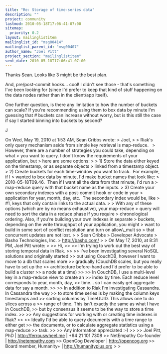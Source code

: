 ```yaml
---
title: "Re: Storage of time-series data"
description: ""
project: community
lastmod: 2010-05-18T17:06:41-07:00
sitemap:
  priority: 0.2
layout: mailinglistitem
mailinglist_id: "msg00414"
mailinglist_parent_id: "msg00407"
author_name: "Joel Pitt"
project_section: "mailinglistitem"
sent_date: 2010-05-18T17:06:41-07:00
---
```



Thanks Sean. Looks like 3 might be the best plan.

And, pre/post-commit hooks... cool! I didn't see those - that's
something I've been looking for (since I'd prefer to keep that kind of
stuff happening on the data nodes rather than in the client/app
itself).

One further question, is there any limitation to how the number of
buckets can scale? If you're recommending using them to box data by
minute I'm guessing that # buckets can increase without worry, but is
this still the case if say I started binning into buckets by second?

J

On Wed, May 19, 2010 at 1:53 AM, Sean Cribbs  wrote:
&gt; Joel,
&gt;
&gt; Riak's only query mechanism aside from simple key retrieval is map-reduce.  
&gt; However, there are a number of strategies you could take, depending on what 
&gt; you want to query. I don't know the requirements of your application, but 
&gt; here are some options:
&gt;
&gt; 1) Store the data either keyed on the timestamp, or as separate objects 
&gt; linked from a timestamp object.
&gt; 2) Create buckets for each time-window you want to track.  For example, if I 
&gt; wanted to box data by minute, I'd make bucket names that look like: 
&gt; 2010-05-18T09.46.  Then if I want all the data from that minute, I'd run a 
&gt; map-reduce query with that bucket name as the inputs.
&gt; 3) Create your own secondary indexes with a post-commit hook or code in your 
&gt; application for year, month, day, etc.  The secondary index would be, like 
&gt; #1, keys that only contain links to the actual data.
&gt;
&gt; With any of these options (which are by no means exhaustive), your map-reduce 
&gt; query will need to sort the data in a reduce phase if you require 
&gt; chronological ordering. Also, if you're building your own indexes in separate 
&gt; buckets, depending on the write throughput of your application, you might 
&gt; want to build in some sort of conflict resolution and turn on allow\\_mult so 
&gt; that concurrent updates are not lost.
&gt;
&gt; Sean Cribbs 
&gt; Developer Advocate
&gt; Basho Technologies, Inc.
&gt; http://basho.com/
&gt;
&gt; On May 17, 2010, at 8:31 PM, Joel Pitt wrote:
&gt;
&gt;&gt; Hi,
&gt;&gt;
&gt;&gt; I'm trying to work out the best way of storing temporal data in Riak.
&gt;&gt;
&gt;&gt; I've been investigating several NoSQL solutions and originally started
&gt;&gt; out using CouchDB, however I want to move to a db that scales more
&gt;&gt; gradually (CouchDB scales, but you really have to set up the
&gt;&gt; architecture before-hand and I'd prefer to be able to build a cluster
&gt;&gt; a node at a time)
&gt;&gt;
&gt;&gt; In CouchDB, I use a multi-level key in a map-reduce view to create an
&gt;&gt; index by time. Each reduce level corresponds to year, month, day,
&gt;&gt; time... so I can easily get aggregate data for say a month.
&gt;&gt;
&gt;&gt; In addition to Riak I'm investigating Cassandra. In Cassandra the way
&gt;&gt; to store time series is by making the column keys timestamps and
&gt;&gt; sorting columns by TimeUUID. This allows one to do slices across a
&gt;&gt; range of time. This isn't exactly the same as what I have in CouchDB,
&gt;&gt; but by consensus it seems to be the way to store a time index.
&gt;&gt;
&gt;&gt; Any suggestions for working with or creating time indexes in Riak?
&gt;&gt;
&gt;&gt; Ideally I'd be able to query documents with a time range to either get
&gt;&gt; the documents, or to calculate aggregate statistics using a map-reduce
&gt;&gt; task.
&gt;&gt;
&gt;&gt; Any information appreciated :-)
&gt;&gt;
&gt;&gt; Joel Pitt, PhD | http://ferrouswheel.me | +64 21 101 7308
&gt;&gt; NetEmpathy Co-founder | http://netempathy.com
&gt;&gt; OpenCog Developer | http://opencog.org
&gt;&gt; Board member, Humanity+ | http://humanityplus.org
&gt;
&gt;

